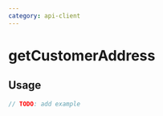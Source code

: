```yaml
---
category: api-client
---
```


# getCustomerAddress

<!-- PLACEHOLDER_DESCRIPTION -->

## Usage

```ts
// TODO: add example
```
